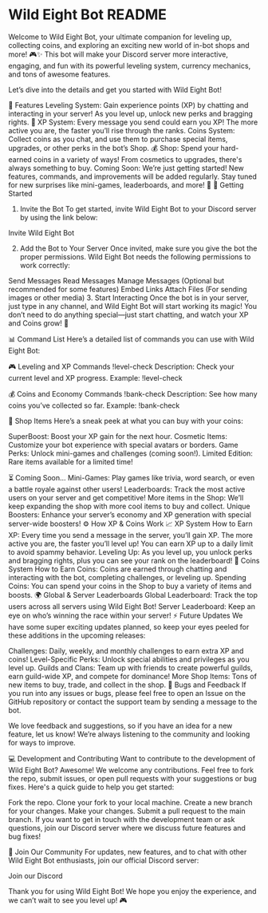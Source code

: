 # Wild Eight Bot README
Welcome to Wild Eight Bot, your ultimate companion for leveling up, collecting coins, and exploring an exciting new world of in-bot shops and more! 🎮✨ This bot will make your Discord server more interactive, engaging, and fun with its powerful leveling system, currency mechanics, and tons of awesome features.

Let’s dive into the details and get you started with Wild Eight Bot!

🌟 Features
Leveling System: Gain experience points (XP) by chatting and interacting in your server! As you level up, unlock new perks and bragging rights. 🎉
XP System: Every message you send could earn you XP! The more active you are, the faster you’ll rise through the ranks.
Coins System: Collect coins as you chat, and use them to purchase special items, upgrades, or other perks in the bot’s Shop. 💰
Shop: Spend your hard-earned coins in a variety of ways! From cosmetics to upgrades, there's always something to buy.
Coming Soon: We’re just getting started! New features, commands, and improvements will be added regularly. Stay tuned for new surprises like mini-games, leaderboards, and more! 🚀
🚀 Getting Started
1. Invite the Bot
To get started, invite Wild Eight Bot to your Discord server by using the link below:

Invite Wild Eight Bot

2. Add the Bot to Your Server
Once invited, make sure you give the bot the proper permissions. Wild Eight Bot needs the following permissions to work correctly:

Send Messages
Read Messages
Manage Messages (Optional but recommended for some features)
Embed Links
Attach Files (For sending images or other media)
3. Start Interacting
Once the bot is in your server, just type in any channel, and Wild Eight Bot will start working its magic! You don’t need to do anything special—just start chatting, and watch your XP and Coins grow! 💬

📊 Command List
Here’s a detailed list of commands you can use with Wild Eight Bot:

🎮 Leveling and XP Commands
!level-check
Description: Check your current level and XP progress.
Example: !level-check

💰 Coins and Economy Commands
!bank-check
Description: See how many coins you’ve collected so far.
Example: !bank-check

🛒 Shop Items
Here’s a sneak peek at what you can buy with your coins:

SuperBoost: Boost your XP gain for the next hour.
Cosmetic Items: Customize your bot experience with special avatars or borders.
Game Perks: Unlock mini-games and challenges (coming soon!).
Limited Edition: Rare items available for a limited time!

⏳ Coming Soon...
Mini-Games: Play games like trivia, word search, or even a battle royale against other users!
Leaderboards: Track the most active users on your server and get competitive!
More items in the Shop: We’ll keep expanding the shop with more cool items to buy and collect.
Unique Boosters: Enhance your server’s economy and XP generation with special server-wide boosters!
⚙️ How XP & Coins Work
📈 XP System
How to Earn XP: Every time you send a message in the server, you’ll gain XP. The more active you are, the faster you’ll level up! You can earn XP up to a daily limit to avoid spammy behavior.
Leveling Up: As you level up, you unlock perks and bragging rights, plus you can see your rank on the leaderboard!
💸 Coins System
How to Earn Coins: Coins are earned through chatting and interacting with the bot, completing challenges, or leveling up.
Spending Coins: You can spend your coins in the Shop to buy a variety of items and boosts.
🌍 Global & Server Leaderboards
Global Leaderboard: Track the top users across all servers using Wild Eight Bot!
Server Leaderboard: Keep an eye on who’s winning the race within your server!
⚡ Future Updates
We have some super exciting updates planned, so keep your eyes peeled for these additions in the upcoming releases:

Challenges: Daily, weekly, and monthly challenges to earn extra XP and coins!
Level-Specific Perks: Unlock special abilities and privileges as you level up.
Guilds and Clans: Team up with friends to create powerful guilds, earn guild-wide XP, and compete for dominance!
More Shop Items: Tons of new items to buy, trade, and collect in the shop.
🐛 Bugs and Feedback
If you run into any issues or bugs, please feel free to open an Issue on the GitHub repository or contact the support team by sending a message to the bot.

We love feedback and suggestions, so if you have an idea for a new feature, let us know! We’re always listening to the community and looking for ways to improve.

💻 Development and Contributing
Want to contribute to the development of Wild Eight Bot? Awesome! We welcome any contributions. Feel free to fork the repo, submit issues, or open pull requests with your suggestions or bug fixes. Here's a quick guide to help you get started:

Fork the repo.
Clone your fork to your local machine.
Create a new branch for your changes.
Make your changes.
Submit a pull request to the main branch.
If you want to get in touch with the development team or ask questions, join our Discord server where we discuss future features and bug fixes!

🌟 Join Our Community
For updates, new features, and to chat with other Wild Eight Bot enthusiasts, join our official Discord server:

Join our Discord

Thank you for using Wild Eight Bot! We hope you enjoy the experience, and we can’t wait to see you level up! 🎮

